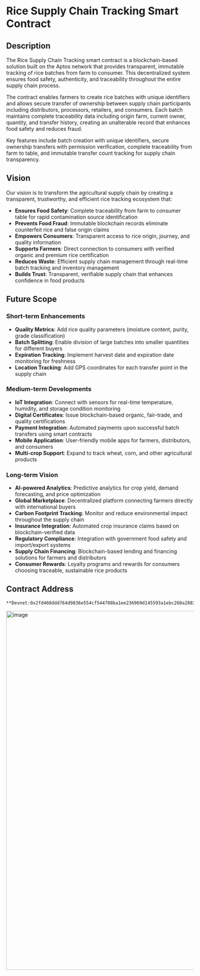 # Rice Supply Chain Tracking Smart Contract

## Description

The Rice Supply Chain Tracking smart contract is a blockchain-based solution built on the Aptos network that provides transparent, immutable tracking of rice batches from farm to consumer. This decentralized system ensures food safety, authenticity, and traceability throughout the entire supply chain process.

The contract enables farmers to create rice batches with unique identifiers and allows secure transfer of ownership between supply chain participants including distributors, processors, retailers, and consumers. Each batch maintains complete traceability data including origin farm, current owner, quantity, and transfer history, creating an unalterable record that enhances food safety and reduces fraud.

Key features include batch creation with unique identifiers, secure ownership transfers with permission verification, complete traceability from farm to table, and immutable transfer count tracking for supply chain transparency.

## Vision

Our vision is to transform the agricultural supply chain by creating a transparent, trustworthy, and efficient rice tracking ecosystem that:

- **Ensures Food Safety**: Complete traceability from farm to consumer table for rapid contamination source identification
- **Prevents Food Fraud**: Immutable blockchain records eliminate counterfeit rice and false origin claims
- **Empowers Consumers**: Transparent access to rice origin, journey, and quality information
- **Supports Farmers**: Direct connection to consumers with verified organic and premium rice certification
- **Reduces Waste**: Efficient supply chain management through real-time batch tracking and inventory management
- **Builds Trust**: Transparent, verifiable supply chain that enhances confidence in food products

## Future Scope

### Short-term Enhancements
- **Quality Metrics**: Add rice quality parameters (moisture content, purity, grade classification)
- **Batch Splitting**: Enable division of large batches into smaller quantities for different buyers
- **Expiration Tracking**: Implement harvest date and expiration date monitoring for freshness
- **Location Tracking**: Add GPS coordinates for each transfer point in the supply chain

### Medium-term Developments
- **IoT Integration**: Connect with sensors for real-time temperature, humidity, and storage condition monitoring
- **Digital Certificates**: Issue blockchain-based organic, fair-trade, and quality certifications
- **Payment Integration**: Automated payments upon successful batch transfers using smart contracts
- **Mobile Application**: User-friendly mobile apps for farmers, distributors, and consumers
- **Multi-crop Support**: Expand to track wheat, corn, and other agricultural products

### Long-term Vision
- **AI-powered Analytics**: Predictive analytics for crop yield, demand forecasting, and price optimization
- **Global Marketplace**: Decentralized platform connecting farmers directly with international buyers
- **Carbon Footprint Tracking**: Monitor and reduce environmental impact throughout the supply chain
- **Insurance Integration**: Automated crop insurance claims based on blockchain-verified data
- **Regulatory Compliance**: Integration with government food safety and import/export systems
- **Supply Chain Financing**: Blockchain-based lending and financing solutions for farmers and distributors
- **Consumer Rewards**: Loyalty programs and rewards for consumers choosing traceable, sustainable rice products

## Contract Address

```
**Devnet:0x2fd460ddd764d9836e554cf544708ba1ee236969d145593a1ebc260a288386e7

```
<img width="1907" height="961" alt="image" src="https://github.com/user-attachments/assets/320486a6-0aa9-4e62-b309-7a0f866d5087" />
